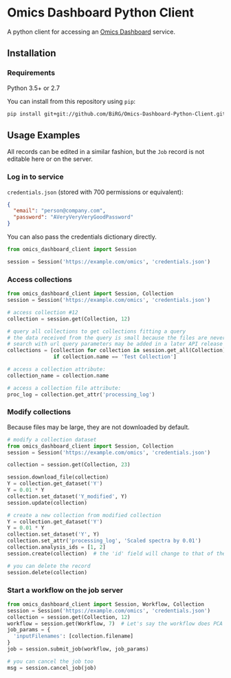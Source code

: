 # Omics Dashboard Python Client
A python client for accessing an [Omics Dashboard](https://github.com/BiRG/Omics-Dashboard) service.

## Installation
### Requirements
Python 3.5+ or 2.7

You can install from this repository using `pip`:
```bash
pip install git+git://github.com/BiRG/Omics-Dashboard-Python-Client.git
```

## Usage Examples
All records can be edited in a similar fashion, but the `Job` record is not editable here or on the server.

### Log in to service
`credentials.json` (stored with 700 permissions or equivalent):

```json 
{
  "email": "person@company.com",
  "password": "AVeryVeryVeryGoodPassword"
}
```
You can also pass the credentials dictionary directly.

```python
from omics_dashboard_client import Session

session = Session('https://example.com/omics', 'credentials.json')
```
### Access collections
```python
from omics_dashboard_client import Session, Collection
session = Session('https://example.com/omics', 'credentials.json')

# access collection #12
collection = session.get(Collection, 12)

# query all collections to get collections fitting a query
# the data received from the query is small because the files are never downloaded
# search with url query parameters may be added in a later API release
collections = [collection for collection in session.get_all(Collection)
               if collection.name == 'Test Collection']

# access a collection attribute:
collection_name = collection.name

# access a collection file attribute:
proc_log = collection.get_attr('processing_log')
```
### Modify collections
Because files may be large, they are not downloaded by default.
```python
# modify a collection dataset
from omics_dashboard_client import Session, Collection
session = Session('https://example.com/omics', 'credentials.json')

collection = session.get(Collection, 23)

session.download_file(collection)
Y = collection.get_dataset('Y')
Y = 0.01 * Y
collection.set_dataset('Y_modified', Y)
session.update(collection)

# create a new collection from modified collection
Y = collection.get_dataset('Y')
Y = 0.01 * Y
collection.set_dataset('Y', Y)
collection.set_attr('processing_log', 'Scaled spectra by 0.01')
collection.analysis_ids = [1, 2]
session.create(collection)  # the 'id' field will change to that of the new collection

# you can delete the record
session.delete(collection)

```
### Start a workflow on the job server
```python
from omics_dashboard_client import Session, Workflow, Collection
session = Session('https://example.com/omics', 'credentials.json')
collection = session.get(Collection, 12)
workflow = session.get(Workflow, 7)  # Let's say the workflow does PCA on 'Y'
job_params = {
  'inputFilenames': [collection.filename]
}
job = session.submit_job(workflow, job_params)

# you can cancel the job too
msg = session.cancel_job(job)
```